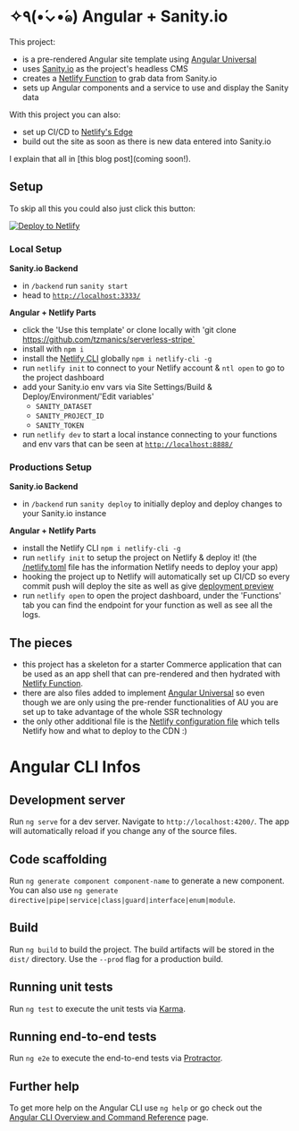 # ✧٩(•́⌄•́๑) Angular + Sanity.io

This project:

- is a pre-rendered Angular site template using [Angular Universal](https://hubs.ly/H0GZjNC0)
- uses [Sanity.io](https://www.sanity.io/) as the project's headless CMS
- creates a [Netlify Function](https://hubs.ly/H0GZjFn0) to grab data from Sanity.io
- sets up Angular components and a service to use and display the Sanity data

With this project you can also:

- set up CI/CD to [Netlify's Edge](https://hubs.ly/H0GZjRD0)
- build out the site as soon as there is new data entered into Sanity.io

I explain that all in [this blog post](coming soon!).

## Setup

To skip all this you could also just click this button:

[![Deploy to Netlify](https://www.netlify.com/img/deploy/button.svg)](https://app.netlify.com/start/deploy?repository=https://github.com/tzmanics/serverless-stripe&utm_source=blog&utm_medium=serverless-stripe-tzm&utm_campaign=devex)

### Local Setup

**Sanity.io Backend**

- in `/backend` run `sanity start`
- head to [`http://localhost:3333/`](http://localhost:3333/)

**Angular + Netlify Parts**

- click the 'Use this template' or clone locally with 'git clone https://github.com/tzmanics/serverless-stripe`
- install with `npm i`
- install the [Netlify CLI](https://hubs.ly/H0GZjQN0) globally `npm i netlify-cli -g`
- run `netlify init` to connect to your Netlify account & `ntl open` to go to the project dashboard
- add your Sanity.io env vars via Site Settings/Build & Deploy/Environment/'Edit variables'
  - `SANITY_DATASET`
  - `SANITY_PROJECT_ID`
  - `SANITY_TOKEN`
- run `netlify dev` to start a local instance connecting to your functions and env vars that can be seen at [`http://localhost:8888/`](http://localhost:8888/)

### Productions Setup

**Sanity.io Backend**

- in `/backend` run `sanity deploy` to initially deploy and deploy changes to your Sanity.io instance

**Angular + Netlify Parts**

- install the Netlify CLI `npm i netlify-cli -g`
- run `netlify init` to setup the project on Netlify & deploy it! (the [/netlify.toml](/netlify.toml) file has the information Netlify needs to deploy your app)
- hooking the project up to Netlify will automatically set up CI/CD so every commit push will deploy the site as well as give [deployment preview](https://www.netlify.com/blog/2016/07/20/introducing-deploy-previews-in-netlify/)
- run `netlify open` to open the project dashboard, under the 'Functions' tab you can find the endpoint for your function as well as see all the logs.

## The pieces

- this project has a skeleton for a starter Commerce application that can be used as an app shell that can pre-rendered and then hydrated with [Netlify Function](https://www.netlify.com/products/functions/?utm_source=repo&utm_medium=au-prerender-tzm&utm_campaign=devex).
- there are also files added to implement [Angular Universal](https://angular.io/guide/universal) so even though we are only using the pre-render functionalities of AU you are set up to take advantage of the whole SSR technology
- the only other additional file is the [Netlify configuration file](https://docs.netlify.com/configure-builds/file-based-configuration/?utm_source=repo&utm_medium=au-prerender-tzm&utm_campaign=devex) which tells Netlify how and what to deploy to the CDN :)

# Angular CLI Infos

## Development server

Run `ng serve` for a dev server. Navigate to `http://localhost:4200/`. The app will automatically reload if you change any of the source files.

## Code scaffolding

Run `ng generate component component-name` to generate a new component. You can also use `ng generate directive|pipe|service|class|guard|interface|enum|module`.

## Build

Run `ng build` to build the project. The build artifacts will be stored in the `dist/` directory. Use the `--prod` flag for a production build.

## Running unit tests

Run `ng test` to execute the unit tests via [Karma](https://karma-runner.github.io).

## Running end-to-end tests

Run `ng e2e` to execute the end-to-end tests via [Protractor](http://www.protractortest.org/).

## Further help

To get more help on the Angular CLI use `ng help` or go check out the [Angular CLI Overview and Command Reference](https://angular.io/cli) page.
